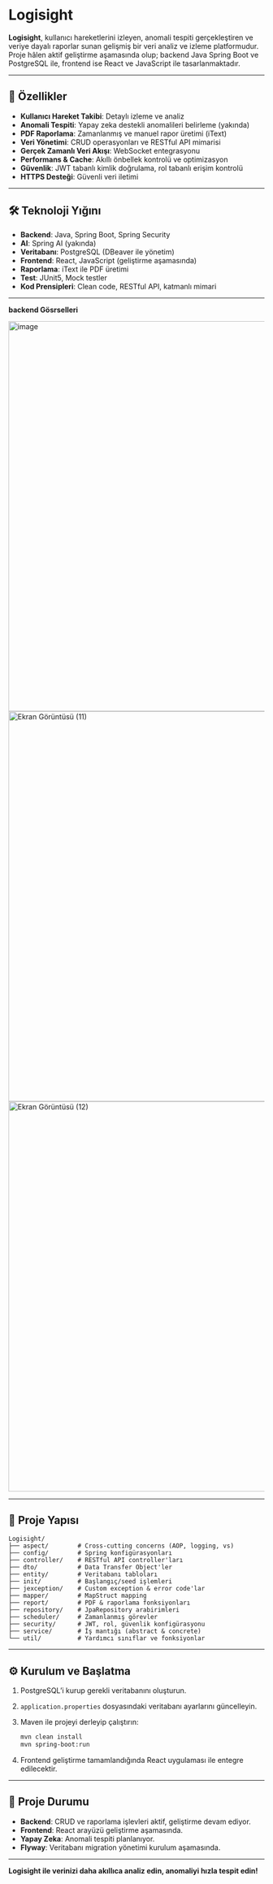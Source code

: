 # Logisight

**Logisight**, kullanıcı hareketlerini izleyen, anomali tespiti gerçekleştiren ve veriye dayalı raporlar sunan gelişmiş bir veri analiz ve izleme platformudur. Proje hâlen aktif geliştirme aşamasında olup; backend Java Spring Boot ve PostgreSQL ile, frontend ise React ve JavaScript ile tasarlanmaktadır.

---

## 🚀 Özellikler

- **Kullanıcı Hareket Takibi**: Detaylı izleme ve analiz
- **Anomali Tespiti**: Yapay zeka destekli anomalileri belirleme (yakında)
- **PDF Raporlama**: Zamanlanmış ve manuel rapor üretimi (iText)
- **Veri Yönetimi**: CRUD operasyonları ve RESTful API mimarisi
- **Gerçek Zamanlı Veri Akışı**: WebSocket entegrasyonu
- **Performans & Cache**: Akıllı önbellek kontrolü ve optimizasyon
- **Güvenlik**: JWT tabanlı kimlik doğrulama, rol tabanlı erişim kontrolü
- **HTTPS Desteği**: Güvenli veri iletimi

---

## 🛠 Teknoloji Yığını

- **Backend**: Java, Spring Boot, Spring Security
- **AI**: Spring AI (yakında)
- **Veritabanı**: PostgreSQL (DBeaver ile yönetim)
- **Frontend**: React, JavaScript (geliştirme aşamasında)
- **Raporlama**: iText ile PDF üretimi
- **Test**: JUnit5, Mock testler
- **Kod Prensipleri**: Clean code, RESTful API, katmanlı mimari
---

**backend Gösrselleri**

<img width="1366" height="768" alt="image" src="https://github.com/user-attachments/assets/dac710f4-b048-466d-9187-e122479d9b03" />

<img width="1366" height="768" alt="Ekran Görüntüsü (11)" src="https://github.com/user-attachments/assets/0b25ca67-4f02-4755-8e53-2f9134a1dd2f" />

<img width="1366" height="768" alt="Ekran Görüntüsü (12)" src="https://github.com/user-attachments/assets/70a98343-9f07-4c0a-bd28-5fe4fba2a66c" />


---

## 📁 Proje Yapısı

```
Logisight/
├── aspect/        # Cross-cutting concerns (AOP, logging, vs)
├── config/        # Spring konfigürasyonları
├── controller/    # RESTful API controller'ları
├── dto/           # Data Transfer Object'ler
├── entity/        # Veritabanı tabloları
├── init/          # Başlangıç/seed işlemleri
├── jexception/    # Custom exception & error code'lar
├── mapper/        # MapStruct mapping
├── report/        # PDF & raporlama fonksiyonları
├── repository/    # JpaRepository arabirimleri
├── scheduler/     # Zamanlanmış görevler
├── security/      # JWT, rol, güvenlik konfigürasyonu
├── service/       # İş mantığı (abstract & concrete)
└── util/          # Yardımcı sınıflar ve fonksiyonlar
```

---

## ⚙️ Kurulum ve Başlatma

1. PostgreSQL’i kurup gerekli veritabanını oluşturun.
2. `application.properties` dosyasındaki veritabanı ayarlarını güncelleyin.
3. Maven ile projeyi derleyip çalıştırın:

   ```bash
   mvn clean install
   mvn spring-boot:run
   ```

4. Frontend geliştirme tamamlandığında React uygulaması ile entegre edilecektir.

---

## 📌 Proje Durumu

- **Backend**: CRUD ve raporlama işlevleri aktif, geliştirme devam ediyor.
- **Frontend**: React arayüzü geliştirme aşamasında.
- **Yapay Zeka**: Anomali tespiti planlanıyor.
- **Flyway**: Veritabanı migration yönetimi kurulum aşamasında.

---


**Logisight ile verinizi daha akıllıca analiz edin, anomaliyi hızla tespit edin!**
